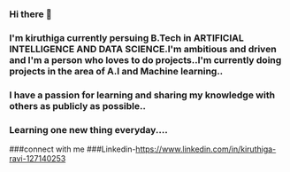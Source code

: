 ### Hi there 👋
### I'm kiruthiga currently persuing B.Tech in ARTIFICIAL INTELLIGENCE AND DATA SCIENCE.I'm ambitious and driven and I'm a person who loves to do projects..I'm currently doing projects in the area of A.I and Machine learning.. 
### I have a passion for learning and sharing my knowledge with others as publicly as possible..
### Learning one new thing everyday....
###connect with me
###Linkedin-https://www.linkedin.com/in/kiruthiga-ravi-127140253
